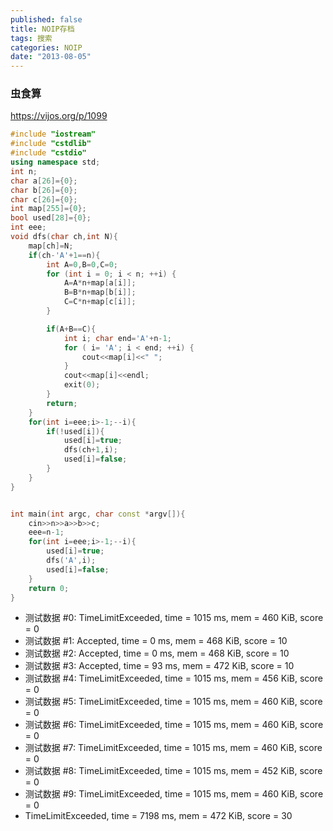 ```yaml
---
published: false
title: NOIP存档
tags: 搜索
categories: NOIP
date: "2013-08-05"
---
```


### 虫食算
https://vijos.org/p/1099
```c++
#include "iostream"
#include "cstdlib"
#include "cstdio"
using namespace std;
int n;
char a[26]={0};
char b[26]={0};
char c[26]={0};
int map[255]={0};
bool used[28]={0};
int eee;
void dfs(char ch,int N){
	map[ch]=N;
	if(ch-'A'+1==n){
		int A=0,B=0,C=0;
		for (int i = 0; i < n; ++i)	{
			A=A*n+map[a[i]];
			B=B*n+map[b[i]];
			C=C*n+map[c[i]];
		}

		if(A+B==C){
			int i; char end='A'+n-1;
			for ( i= 'A'; i < end; ++i)	{
				cout<<map[i]<<" ";
			}
			cout<<map[i]<<endl;
			exit(0);
		}
        return;
	}
	for(int i=eee;i>-1;--i){
		if(!used[i]){
			used[i]=true;
			dfs(ch+1,i);	
			used[i]=false;
		}
	}
}


int main(int argc, char const *argv[]){
	cin>>n>>a>>b>>c;
	eee=n-1;
	for(int i=eee;i>-1;--i){
		used[i]=true;
		dfs('A',i);	
		used[i]=false;
	}
	return 0;
}
```
+ 测试数据 #0: TimeLimitExceeded, time = 1015 ms, mem = 460 KiB, score = 0
+ 测试数据 #1: Accepted, time = 0 ms, mem = 468 KiB, score = 10
+ 测试数据 #2: Accepted, time = 0 ms, mem = 468 KiB, score = 10
+ 测试数据 #3: Accepted, time = 93 ms, mem = 472 KiB, score = 10
+ 测试数据 #4: TimeLimitExceeded, time = 1015 ms, mem = 456 KiB, score = 0
+ 测试数据 #5: TimeLimitExceeded, time = 1015 ms, mem = 460 KiB, score = 0
+ 测试数据 #6: TimeLimitExceeded, time = 1015 ms, mem = 460 KiB, score = 0
+ 测试数据 #7: TimeLimitExceeded, time = 1015 ms, mem = 460 KiB, score = 0
+ 测试数据 #8: TimeLimitExceeded, time = 1015 ms, mem = 452 KiB, score = 0
+ 测试数据 #9: TimeLimitExceeded, time = 1015 ms, mem = 460 KiB, score = 0
+ TimeLimitExceeded, time = 7198 ms, mem = 472 KiB, score = 30